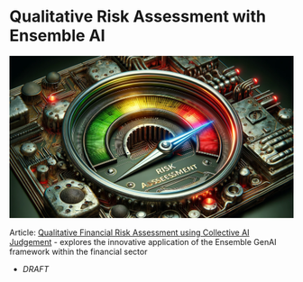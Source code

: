 # Qualitative Risk Assessment with Ensemble AI

<banner class="page-header" role="banner">
  <img src="../assets/images/risk_assessment.webp" alt="Banner Image" style="">
</banner>

Article: [Qualitative Financial Risk Assessment using Collective AI Judgement](Risks) - explores the innovative application of the Ensemble GenAI framework within the financial sector
  - *DRAFT*


